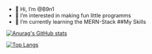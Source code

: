 - 👋 Hi, I’m @B9n1
- 👀 I’m interested in making fun little programms
- 🌱 I’m currently learning the MERN-Stack
##My Skills

[![Anurag's GitHub stats](https://github-readme-stats.vercel.app/api?username=B9n1)](https://github.com/anuraghazra/github-readme-stats)

[![Top Langs](https://github-readme-stats.vercel.app/api/top-langs/?username=B9n1&layout=compact)](https://github.com/B9n1)
<!---
B9n1/B9n1 is a ✨ special ✨ repository because its `README.md` (this file) appears on your GitHub profile.
You can click the Preview link to take a look at your changes.
--->
